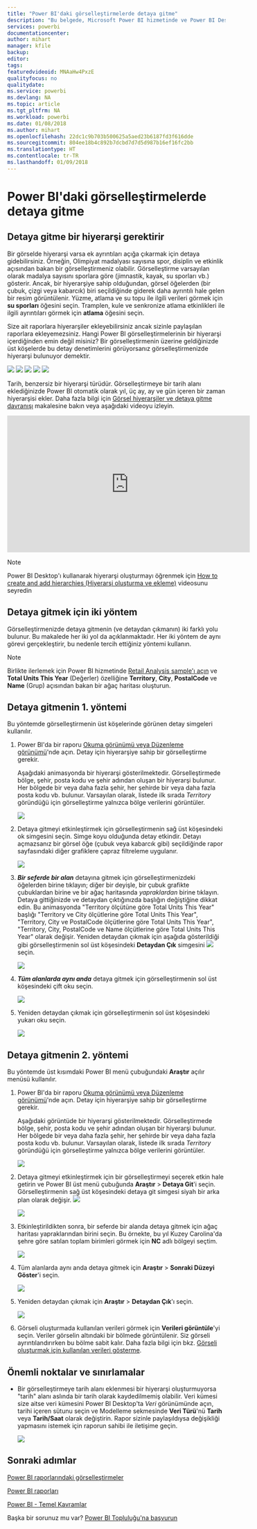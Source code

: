 ```yaml
---
title: "Power BI'daki görselleştirmelerde detaya gitme"
description: "Bu belgede, Microsoft Power BI hizmetinde ve Power BI Desktop'ta bir görselleştirmenin detayına nasıl gidileceği gösterilmektedir."
services: powerbi
documentationcenter: 
author: mihart
manager: kfile
backup: 
editor: 
tags: 
featuredvideoid: MNAaHw4PxzE
qualityfocus: no
qualitydate: 
ms.service: powerbi
ms.devlang: NA
ms.topic: article
ms.tgt_pltfrm: NA
ms.workload: powerbi
ms.date: 01/08/2018
ms.author: mihart
ms.openlocfilehash: 22dc1c9b703b500625a5aed23b6187fd3f616dde
ms.sourcegitcommit: 804ee18b4c892b7dcbd7d7d5d987b16ef16fc2bb
ms.translationtype: HT
ms.contentlocale: tr-TR
ms.lasthandoff: 01/09/2018
---
```

# <a name="drill-down-in-a-visualization-in-power-bi"></a>Power BI'daki görselleştirmelerde detaya gitme
## <a name="drill-down-requires-a-hierarchy"></a>Detaya gitme bir hiyerarşi gerektirir
Bir görselde hiyerarşi varsa ek ayrıntıları açığa çıkarmak için detaya gidebilirsiniz. Örneğin, Olimpiyat madalyası sayısına spor, disiplin ve etkinlik açısından bakan bir görselleştirmeniz olabilir. Görselleştirme varsayılan olarak madalya sayısını sporlara göre (jimnastik, kayak, su sporları vb.) gösterir. Ancak, bir hiyerarşiye sahip olduğundan, görsel öğelerden (bir çubuk, çizgi veya kabarcık) biri seçildiğinde giderek daha ayrıntılı hale gelen bir resim görüntülenir. Yüzme, atlama ve su topu ile ilgili verileri görmek için **su sporları** öğesini seçin.  Tramplen, kule ve senkronize atlama etkinlikleri ile ilgili ayrıntıları görmek için **atlama** öğesini seçin.

Size ait raporlara hiyerarşiler ekleyebilirsiniz ancak sizinle paylaşılan raporlara ekleyemezsiniz.
Hangi Power BI görselleştirmelerinin bir hiyerarşi içerdiğinden emin değil misiniz?  Bir görselleştirmenin üzerine geldiğinizde üst köşelerde bu detay denetimlerini görüyorsanız görselleştirmenizde hiyerarşi bulunuyor demektir.

![](media/power-bi-visualization-drill-down/power-bi-drill-icon4.png)  ![](media/power-bi-visualization-drill-down/power-bi-drill-icon2.png)  ![](media/power-bi-visualization-drill-down/power-bi-drill-icon3.png)
![](media/power-bi-visualization-drill-down/power-bi-drill-icon5.png) ![](media/power-bi-visualization-drill-down/power-bi-drill-icon6.png)  

Tarih, benzersiz bir hiyerarşi türüdür. Görselleştirmeye bir tarih alanı eklediğinizde Power BI otomatik olarak yıl, üç ay, ay ve gün içeren bir zaman hiyerarşisi ekler. Daha fazla bilgi için [Görsel hiyerarşiler ve detaya gitme davranışı](guided-learning/visualizations.yml#step-18) makalesine bakın veya aşağıdaki videoyu izleyin.

  <iframe width="560" height="315" src="https://www.youtube.com/embed/MNAaHw4PxzE?list=PL1N57mwBHtN0JFoKSR0n-tBkUJHeMP2cP" frameborder="0" allowfullscreen></iframe>

> [!NOTE]
> Power BI Desktop'ı kullanarak hiyerarşi oluşturmayı öğrenmek için [How to create and add hierarchies (Hiyerarşi oluşturma ve ekleme)](https://youtu.be/q8WDUAiTGeU) videosunu seyredin
> 
> 

## <a name="two-methods-to-drill-down"></a>Detaya gitmek için iki yöntem
Görselleştirmenizde detaya gitmenin (ve detaydan çıkmanın) iki farklı yolu bulunur.  Bu makalede her iki yol da açıklanmaktadır. Her iki yöntem de aynı görevi gerçekleştirir, bu nedenle tercih ettiğiniz yöntemi kullanın.

> [!NOTE]
> Birlikte ilerlemek için Power BI hizmetinde [Retail Analysis sample'ı açın](sample-datasets.md) ve **Total Units This Year** (Değerler) özelliğine **Territory**, **City**, **PostalCode** ve **Name** (Grup) açısından bakan bir ağaç haritası oluşturun.  
> 
> 

## <a name="method-1-for-drill-down"></a>Detaya gitmenin 1. yöntemi
Bu yöntemde görselleştirmenin üst köşelerinde görünen detay simgeleri kullanılır.

1. Power BI'da bir raporu [Okuma görünümü veya Düzenleme görünümü](service-reading-view-and-editing-view.md)'nde açın. Detay için hiyerarşiye sahip bir görselleştirme gerekir. 
   
   Aşağıdaki animasyonda bir hiyerarşi gösterilmektedir.  Görselleştirmede bölge, şehir, posta kodu ve şehir adından oluşan bir hiyerarşi bulunur. Her bölgede bir veya daha fazla şehir, her şehirde bir veya daha fazla posta kodu vb. bulunur. Varsayılan olarak, listede ilk sırada *Territory* göründüğü için görselleştirme yalnızca bölge verilerini görüntüler.
   
   ![](media/power-bi-visualization-drill-down/power-bi-hierarcy-list.png)
2. Detaya gitmeyi etkinleştirmek için görselleştirmenin sağ üst köşesindeki ok simgesini seçin. Simge koyu olduğunda detay etkindir. Detayı açmazsanız bir görsel öğe (çubuk veya kabarcık gibi) seçildiğinde rapor sayfasındaki diğer grafiklere çapraz filtreleme uygulanır.    
   
   ![](media/power-bi-visualization-drill-down/power-bi-drill-icon.png)
3. ***Bir seferde bir alan*** detayına gitmek için görselleştirmenizdeki öğelerden birine tıklayın; diğer bir deyişle, bir çubuk grafikte çubuklardan birine ve bir ağaç haritasında *yapraklardan* birine tıklayın. Detaya gittiğinizde ve detaydan çıktığınızda başlığın değiştiğine dikkat edin. Bu animasyonda "Territory ölçütüne göre Total Units This Year" başlığı "Territory ve City ölçütlerine göre Total Units This Year", "Territory, City ve PostalCode ölçütlerine göre Total Units This Year", "Territory, City, PostalCode ve Name ölçütlerine göre Total Units This Year" olarak değişir. Yeniden detaydan çıkmak için aşağıda gösterildiği gibi görselleştirmenin sol üst köşesindeki **Detaydan Çık** simgesini   ![](media/power-bi-visualization-drill-down/power-bi-drill-icon5.png) seçin.
   
   ![](media/power-bi-visualization-drill-down/drill.gif)
4. ***Tüm alanlarda aynı anda*** detaya gitmek için görselleştirmenin sol üst köşesindeki çift oku seçin.
   
   ![](media/power-bi-visualization-drill-down/pbi_drillall.png)
5. Yeniden detaydan çıkmak için görselleştirmenin sol üst köşesindeki yukarı oku seçin.
   
   ![](media/power-bi-visualization-drill-down/pbi_drillup2.png)

## <a name="method-2-for-drill-down"></a>Detaya gitmenin 2. yöntemi
Bu yöntemde üst kısımdaki Power BI menü çubuğundaki **Araştır** açılır menüsü kullanılır.

1. Power BI'da bir raporu [Okuma görünümü veya Düzenleme görünümü](service-reading-view-and-editing-view.md)'nde açın. Detay için hiyerarşiye sahip bir görselleştirme gerekir. 
   
   Aşağıdaki görüntüde bir hiyerarşi gösterilmektedir.  Görselleştirmede bölge, şehir, posta kodu ve şehir adından oluşan bir hiyerarşi bulunur. Her bölgede bir veya daha fazla şehir, her şehirde bir veya daha fazla posta kodu vb. bulunur. Varsayılan olarak, listede ilk sırada *Territory* göründüğü için görselleştirme yalnızca bölge verilerini görüntüler.
   
   ![](media/power-bi-visualization-drill-down/power-bi-hierarcy-list.png)
2. Detaya gitmeyi etkinleştirmek için bir görselleştirmeyi seçerek etkin hale getirin ve Power BI üst menü çubuğunda **Araştır** > **Detaya Git**'i seçin. Görselleştirmenin sağ üst köşesindeki detaya git simgesi siyah bir arka plan olarak değişir. ![](media/power-bi-visualization-drill-down/power-bi-drill-icon2.png)  
   
   ![](media/power-bi-visualization-drill-down/power-bi-explore2.png)
3. Etkinleştirildikten sonra, bir seferde bir alanda detaya gitmek için ağaç haritası yapraklarından birini seçin. Bu örnekte, bu yıl Kuzey Carolina'da şehre göre satılan toplam birimleri görmek için **NC** adlı bölgeyi seçtim.
   
   ![](media/power-bi-visualization-drill-down/power-bi-drilldown-1.png)
4. Tüm alanlarda aynı anda detaya gitmek için **Araştır** > **Sonraki Düzeyi Göster**'i seçin.
   
   ![](media/power-bi-visualization-drill-down/power-bi-show-next-level.png)
5. Yeniden detaydan çıkmak için **Araştır** > **Detaydan Çık**'ı seçin.
   
   ![](media/power-bi-visualization-drill-down/power-bi-drill-up2.png)
6. Görseli oluşturmada kullanılan verileri görmek için **Verileri görüntüle**'yi seçin. Veriler görselin altındaki bir bölmede görüntülenir. Siz görseli ayrıntılandırırken bu bölme sabit kalır. Daha fazla bilgi için bkz. [Görseli oluşturmak için kullanılan verileri gösterme](service-reports-show-data.md).

## <a name="considerations-and-limitations"></a>Önemli noktalar ve sınırlamalar
* Bir görselleştirmeye tarih alanı eklenmesi bir hiyerarşi oluşturmuyorsa "tarih" alanı aslında bir tarih olarak kaydedilmemiş olabilir. Veri kümesi size aitse veri kümesini Power BI Desktop'ta *Veri* görünümünde açın, tarihi içeren sütunu seçin ve Modelleme sekmesinde **Veri Türü**'nü **Tarih** veya **Tarih/Saat** olarak değiştirin. Rapor sizinle paylaşıldıysa değişikliği yapmasını istemek için raporun sahibi ile iletişime geçin.  
  
  ![](media/power-bi-visualization-drill-down/power-bi-change-data-type2.png)

## <a name="next-steps"></a>Sonraki adımlar
[Power BI raporlarındaki görselleştirmeler](power-bi-report-visualizations.md)

[Power BI raporları](service-reports.md)

[Power BI - Temel Kavramlar](service-basic-concepts.md)

Başka bir sorunuz mu var? [Power BI Topluluğu'na başvurun](http://community.powerbi.com/)

